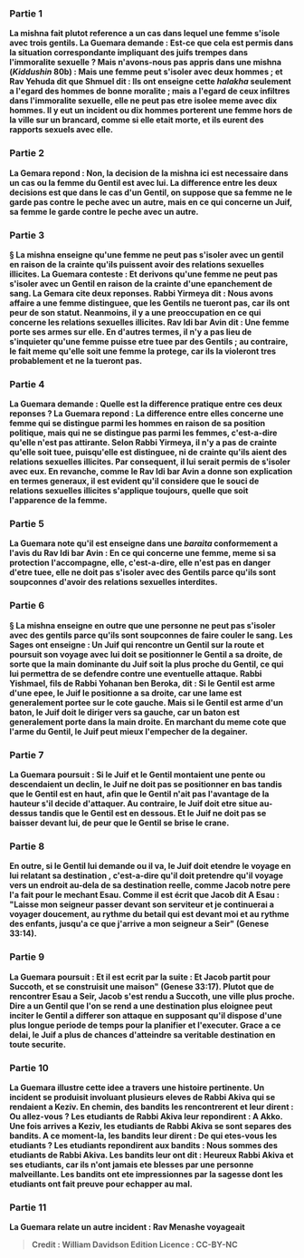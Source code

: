 
### Partie 1
<b>La mishna fait plutot reference a un cas <b>dans</b> lequel une femme s'isole avec <b>trois</b> gentils. La Guemara demande : <b>Est-ce</b> que cela est <b>permis dans la situation correspondante</b> <b>impliquant des juifs trempes</b> dans l'immoralite sexuelle ? <b>Mais n'avons-nous pas appris</b> dans une mishna (<i>Kiddushin</i> 80b) : <b>Mais une femme peut s'isoler avec deux hommes ; et Rav Yehuda dit</b> que <b>Shmuel dit : Ils ont enseigne</b> cette <i>halakha</i> <b>seulement a l'egard</b> des hommes de <b>bonne</b> moralite ; <b>mais a l'egard</b> de ceux <b>infiltres</b> dans l'immoralite sexuelle, elle <b>ne peut pas</b> etre isolee <b>meme avec dix</b> hommes. <b>Il y eut un incident ou dix</b> hommes <b>porterent</b> une femme <b>hors</b> de la ville <b>sur un brancard,</b> comme si elle etait morte, et ils eurent des rapports sexuels avec elle.

### Partie 2
La Gemara repond : <b>Non,</b> la decision de la mishna ici est <b>necessaire dans</b> un cas ou la <b>femme du Gentil est avec lui.</b> La difference entre les deux decisions est que dans le cas d'un <b>Gentil,</b> on suppose que <b>sa femme ne le garde pas</b> contre le peche avec un autre, <b>mais</b> en ce qui concerne <b>un Juif, sa femme le garde</b> contre le peche avec un autre.

### Partie 3
§ La mishna enseigne qu'une femme ne peut pas s'isoler avec un gentil en raison de la crainte qu'ils puissent avoir des relations sexuelles illicites. La Guemara conteste : <b>Et derivons</b> qu'une femme ne peut pas s'isoler avec un Gentil <b>en raison</b> de la crainte d'une <b>epanchement de sang.</b> La Gemara cite deux reponses. <b>Rabbi Yirmeya dit : Nous avons affaire a une femme distinguee,</b> que les Gentils ne tueront pas, <b>car ils ont peur de son</b> statut. Neanmoins, il y a une preoccupation en ce qui concerne les relations sexuelles illicites. <b>Rav Idi bar Avin dit : Une femme</b> porte <b>ses armes sur elle.</b> En d'autres termes, il n'y a pas lieu de s'inquieter qu'une femme puisse etre tuee par des Gentils ; au contraire, le fait meme qu'elle soit une femme la protege, car ils la violeront tres probablement et ne la tueront pas.

### Partie 4
La Guemara demande : <b>Quelle est</b> la difference pratique <b>entre</b> ces deux reponses ? <b>La Guemara repond :</b> La difference <b>entre elles</b> concerne <b>une femme qui se distingue parmi les hommes</b> en raison de sa position politique, <b>mais qui ne se distingue pas parmi les femmes,</b> c'est-a-dire qu'elle n'est pas attirante. Selon Rabbi Yirmeya, il n'y a pas de crainte qu'elle soit tuee, puisqu'elle est distinguee, ni de crainte qu'ils aient des relations sexuelles illicites. Par consequent, il lui serait permis de s'isoler avec eux. En revanche, comme le Rav Idi bar Avin a donne son explication en termes generaux, il est evident qu'il considere que le souci de relations sexuelles illicites s'applique toujours, quelle que soit l'apparence de la femme.

### Partie 5
La Guemara note qu'il <b>est enseigne</b> dans une <i>baraita</i> <b>conformement</b> a l'avis <b>du Rav Idi bar Avin :</b> En ce qui concerne <b>une femme, meme si sa protection</b> l'accompagne, <b>elle,</b> c'est-a-dire, elle n'est pas en danger d'etre tuee, elle <b>ne doit pas s'isoler avec</b> des Gentils <b>parce qu'ils sont soupconnes</b> d'avoir des <b>relations sexuelles interdites.</b>

### Partie 6
§ La mishna enseigne en outre que <b>une personne ne peut pas s'isoler avec</b> des gentils parce qu'ils sont soupconnes de faire couler le sang. <b>Les Sages ont enseigne : Un Juif qui rencontre un Gentil sur la route</b> et poursuit son voyage avec lui doit <b>se positionner</b> le Gentil <b>a sa droite,</b> de sorte que la main dominante du Juif soit la plus proche du Gentil, ce qui lui permettra de se defendre contre une eventuelle attaque. <b>Rabbi Yishmael, fils de Rabbi Yohanan ben Beroka, dit :</b> Si le Gentil est arme <b>d'une epee,</b> le Juif le <b>positionne a sa droite,</b> car une lame est generalement portee sur le cote gauche. Mais si le Gentil est arme <b>d'un baton,</b> le Juif doit <b>le diriger vers sa gauche,</b> car un baton est generalement porte dans la main droite. En marchant du meme cote que l'arme du Gentil, le Juif peut mieux l'empecher de la degainer.

### Partie 7
La Guemara poursuit : Si le Juif et le Gentil <b>montaient une pente ou descendaient un declin, le Juif ne doit pas</b> se positionner <b>en bas tandis que le Gentil</b> est <b>en haut,</b> afin que le Gentil n'ait pas l'avantage de la hauteur s'il decide d'attaquer. <b>Au contraire, le Juif</b> doit etre situe <b>au-dessus tandis que le Gentil</b> est <b>en dessous. Et</b> le Juif <b>ne doit pas se baisser</b> <b>devant lui, de peur</b> que le Gentil <b>se brise le crane.</b>

### Partie 8
En outre, si le Gentil <b>lui demande ou il va,</b> le Juif doit <b>etendre le voyage</b> en lui relatant sa destination <b>,</b> c'est-a-dire qu'il doit pretendre qu'il voyage vers un endroit au-dela de sa destination reelle, <b>comme Jacob notre pere l'a fait pour le mechant Esau. Comme il est écrit</b> que Jacob dit A Esau : "Laisse mon seigneur passer devant son serviteur et je continuerai a voyager doucement, au rythme du betail qui est devant moi et au rythme des enfants, <b>jusqu'a ce que j'arrive a mon seigneur a Seir"</b> (Genese 33:14).

### Partie 9
La Guemara poursuit : <b>Et il est ecrit</b> par la suite : <b>Et Jacob partit pour Succoth,</b> et se construisit une maison" (Genese 33:17). Plutot que de rencontrer Esau a Seir, Jacob s'est rendu a Succoth, une ville plus proche. Dire a un Gentil que l'on se rend a une destination plus eloignee peut inciter le Gentil a differer son attaque en supposant qu'il dispose d'une plus longue periode de temps pour la planifier et l'executer. Grace a ce delai, le Juif a plus de chances d'atteindre sa veritable destination en toute securite.

### Partie 10
La Guemara illustre cette idee a travers une histoire pertinente. <b>Un incident</b> se produisit <b>involuant</b> plusieurs <b>eleves de Rabbi Akiva qui se rendaient a Keziv.</b> En chemin, des <b>bandits les rencontrerent</b> et leur <b>dirent : Ou allez-vous ? </b> Les etudiants de Rabbi Akiva leur <b>repondirent : A Akko. Une fois arrives a Keziv,</b> les etudiants de Rabbi Akiva <b>se sont separes</b> des bandits. A ce moment-la, les bandits <b>leur dirent : De qui etes-vous les etudiants ? </b> Les etudiants <b>repondirent</b> aux bandits : Nous sommes <b>des etudiants de Rabbi Akiva.</b> Les bandits <b>leur ont dit : Heureux Rabbi Akiva et ses etudiants, car ils n'ont jamais ete blesses par une personne malveillante.</b> Les bandits ont ete impressionnes par la sagesse dont les etudiants ont fait preuve pour echapper au mal.

### Partie 11
La Guemara relate un autre incident : <b>Rav Menashe voyageait</b>

>Credit : William Davidson Edition
>Licence : CC-BY-NC